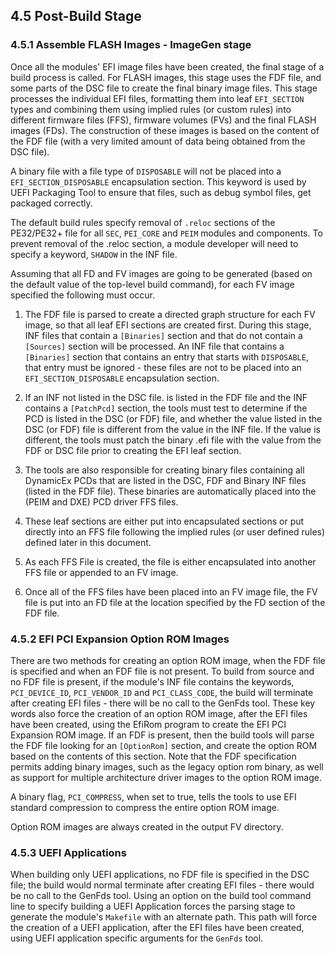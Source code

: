 <!--- @file
  4.5 Post-Build Stage

  Copyright (c) 2008-2017, Intel Corporation. All rights reserved.<BR>

  Redistribution and use in source (original document form) and 'compiled'
  forms (converted to PDF, epub, HTML and other formats) with or without
  modification, are permitted provided that the following conditions are met:

  1) Redistributions of source code (original document form) must retain the
     above copyright notice, this list of conditions and the following
     disclaimer as the first lines of this file unmodified.

  2) Redistributions in compiled form (transformed to other DTDs, converted to
     PDF, epub, HTML and other formats) must reproduce the above copyright
     notice, this list of conditions and the following disclaimer in the
     documentation and/or other materials provided with the distribution.

  THIS DOCUMENTATION IS PROVIDED BY TIANOCORE PROJECT "AS IS" AND ANY EXPRESS OR
  IMPLIED WARRANTIES, INCLUDING, BUT NOT LIMITED TO, THE IMPLIED WARRANTIES OF
  MERCHANTABILITY AND FITNESS FOR A PARTICULAR PURPOSE ARE DISCLAIMED. IN NO
  EVENT SHALL TIANOCORE PROJECT  BE LIABLE FOR ANY DIRECT, INDIRECT, INCIDENTAL,
  SPECIAL, EXEMPLARY, OR CONSEQUENTIAL DAMAGES (INCLUDING, BUT NOT LIMITED TO,
  PROCUREMENT OF SUBSTITUTE GOODS OR SERVICES; LOSS OF USE, DATA, OR PROFITS;
  OR BUSINESS INTERRUPTION) HOWEVER CAUSED AND ON ANY THEORY OF LIABILITY,
  WHETHER IN CONTRACT, STRICT LIABILITY, OR TORT (INCLUDING NEGLIGENCE OR
  OTHERWISE) ARISING IN ANY WAY OUT OF THE USE OF THIS DOCUMENTATION, EVEN IF
  ADVISED OF THE POSSIBILITY OF SUCH DAMAGE.

-->

## 4.5 Post-Build Stage

### 4.5.1 Assemble FLASH Images - ImageGen stage

Once all the modules' EFI image files have been created, the final stage of a
build process is called. For FLASH images, this stage uses the FDF file, and
some parts of the DSC file to create the final binary image files. This stage
processes the individual EFI files, formatting them into leaf `EFI_SECTION`
types and combining them using implied rules (or custom rules) into different
firmware files (FFS), firmware volumes (FVs) and the final FLASH images (FDs).
The construction of these images is based on the content of the FDF file (with
a very limited amount of data being obtained from the DSC file).

A binary file with a file type of `DISPOSABLE` will not be placed into a
`EFI_SECTION_DISPOSABLE` encapsulation section. This keyword is used by UEFI
Packaging Tool to ensure that files, such as debug symbol files, get packaged
correctly.

The default build rules specify removal of `.reloc` sections of the PE32/PE32+
file for all `SEC`, `PEI_CORE` and `PEIM` modules and components. To prevent
removal of the .reloc section, a module developer will need to specify a
keyword, `SHADOW` in the INF file.

Assuming that all FD and FV images are going to be generated (based on the
default value of the top-level build command), for each FV image specified the
following must occur.

1. The FDF file is parsed to create a directed graph structure for each FV
   image, so that all leaf EFI sections are created first. During this stage,
   INF files that contain a `[Binaries]` section and that do not contain a
   `[Sources]` section will be processed. An INF file that contains a
   `[Binaries]` section that contains an entry that starts with `DISPOSABLE`,
   that entry must be ignored - these files are not to be placed into an
   `EFI_SECTION_DISPOSABLE` encapsulation section.

2. If an INF not listed in the DSC file. is listed in the FDF file and the INF
   contains a `[PatchPcd]` section, the tools must test to determine if the PCD
   is listed in the DSC (or FDF) file, and whether the value listed in the DSC
   (or FDF) file is different from the value in the INF file. If the value is
   different, the tools must patch the binary .efi file with the value from the
   FDF or DSC file prior to creating the EFI leaf section.

3. The tools are also responsible for creating binary files containing all
   DynamicEx PCDs that are listed in the DSC, FDF and Binary INF files (listed
   in the FDF file). These binaries are automatically placed into the (PEIM and
   DXE) PCD driver FFS files.

4. These leaf sections are either put into encapsulated sections or put
   directly into an FFS file following the implied rules (or user defined
   rules) defined later in this document.

5. As each FFS File is created, the file is either encapsulated into another
   FFS file or appended to an FV image.

6. Once all of the FFS files have been placed into an FV image file, the FV
   file is put into an FD file at the location specified by the FD section of
   the FDF file.

### 4.5.2 EFI PCI Expansion Option ROM Images

There are two methods for creating an option ROM image, when the FDF file is
specified and when an FDF file is not present. To build from source and no FDF
file is present, if the module's INF file contains the keywords,
`PCI_DEVICE_ID`, `PCI_VENDOR_ID` and `PCI_CLASS_CODE`, the build will terminate
after creating EFI files - there will be no call to the GenFds tool. These key
words also force the creation of an option ROM image, after the EFI files have
been created, using the EfiRom program to create the EFI PCI Expansion ROM
image. If an FDF is present, then the build tools will parse the FDF file
looking for an `[OptionRom]` section, and create the option ROM based on the
contents of this section. Note that the FDF specification permits adding binary
images, such as the legacy option rom binary, as well as support for multiple
architecture driver images to the option ROM image.

A binary flag, `PCI_COMPRESS`, when set to true, tells the tools to use EFI
standard compression to compress the entire option ROM image.

Option ROM images are always created in the output FV directory.

### 4.5.3 UEFI Applications

When building only UEFI applications, no FDF file is specified in the DSC file;
the build would normal terminate after creating EFI files - there would be no
call to the GenFds tool. Using an option on the build tool command line to
specify building a UEFI Application forces the parsing stage to generate the
module's `Makefile` with an alternate path. This path will force the creation
of a UEFI application, after the EFI files have been created, using UEFI
application specific arguments for the `GenFds` tool.
